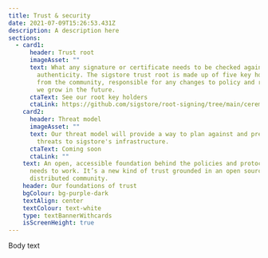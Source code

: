 ```yaml
---
title: Trust & security
date: 2021-07-09T15:26:53.431Z
description: A description here
sections:
  - card1:
      header: Trust root
      imageAsset: ""
      text: What any signature or certificate needs to be checked against to prove its
        authenticity. The sigstore trust root is made up of five key holders
        from the community, responsible for any changes to policy and rotated as
        we grow in the future.
      ctaText: See our root key holders
      ctaLink: https://github.com/sigstore/root-signing/tree/main/ceremony
    card2:
      header: Threat model
      imageAsset: ""
      text: Our threat model will provide a way to plan against and prevent known
        threats to sigstore's infrastructure.
      ctaText: Coming soon
      ctaLink: ""
    text: An open, accessible foundation behind the policies and protocols sigstore
      needs to work. It’s a new kind of trust grounded in an open source,
      distributed community.
    header: Our foundations of trust
    bgColour: bg-purple-dark
    textAlign: center
    textColour: text-white
    type: textBannerWithcards
    isScreenHeight: true
---
```


Body text

